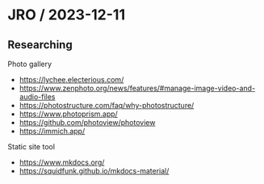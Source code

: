 # JRO / 2023-12-11

## Researching

Photo gallery

- https://lychee.electerious.com/
- https://www.zenphoto.org/news/features/#manage-image-video-and-audio-files
- https://photostructure.com/faq/why-photostructure/
- https://www.photoprism.app/
- https://github.com/photoview/photoview
- https://immich.app/



Static site tool

- https://www.mkdocs.org/
- https://squidfunk.github.io/mkdocs-material/



